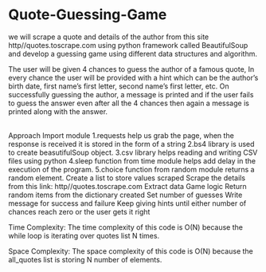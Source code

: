 # Quote-Guessing-Game
we will scrape a quote and details of the author from this site http//quotes.toscrape.com using python framework called BeautifulSoup and develop a guessing game using different data structures and algorithm.

The user will be given 4 chances to guess the author of a famous quote, In every chance the user will be provided with a hint which can be the author’s birth date, first name’s first letter, second name’s first letter, etc. On successfully guessing the author, a message is printed and if the user fails to guess the answer even after all the 4 chances then again a message is printed along with the answer.

<br>Approach
Import module
      1.requests help us grab the page, when the response is received it is stored in the form of a string
      2.bs4 library is used to create beasutifulSoup object.
      3.csv library helps reading and writing CSV files using python
      4.sleep function from time module helps add delay in the execution of the program.
      5.choice function from random module returns a random element.
Create a list to store values scraped
Scrape the details from this link: http//quotes.toscrape.com
Extract data
Game logic
Return random items from the dictionary created
Set number of guesses
Write message for success and failure
Keep giving hints until either number of chances reach zero or the user gets it right


Time Complexity: 
The time complexity of this code is O(N) because the while loop is iterating over quotes list N times.

Space Complexity:
The space complexity of this code is O(N) because the all_quotes list is storing N number of elements.

